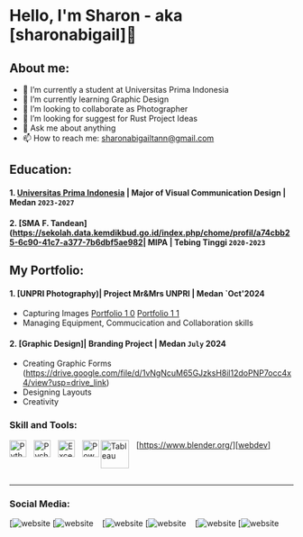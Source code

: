 # Hello, I'm Sharon - aka [sharonabigail]👋
## About me:
- 🔭 I’m currently a student at Universitas Prima Indonesia
- 🌱 I’m currently learning Graphic Design
- 👯 I’m looking to collaborate as Photographer
- 🤔 I’m looking for suggest for Rust Project Ideas
- 💬 Ask me about anything
- 📫 How to reach me: sharonabigailtann@gmail.com

## Education:
#### 1. [Universitas Prima Indonesia](https://unprimdn.ac.id/) | Major of Visual Communication Design | Medan `2023-2027`
#### 2. [SMA F. Tandean](https://sekolah.data.kemdikbud.go.id/index.php/chome/profil/a74cbb25-6c90-41c7-a377-7b6dbf5ae982| MIPA | Tebing Tinggi `2020-2023`

## My Portfolio:
#### 1. [UNPRI Photography)| Project Mr&Mrs UNPRI | Medan `Oct'2024
   - Capturing Images [Portfolio 1 0](https://github.com/user-attachments/assets/7628bebd-ed26-4097-a5ba-817f9207ede6) [Portfolio 1 1](https://github.com/user-attachments/assets/bbaa1cf0-f3f6-45be-8022-0c9634f516d6)
   - Managing Equipment, Commucication and Collaboration skills
#### 2. [Graphic Design]| Branding Project | Medan `July` 2024
   - Creating Graphic Forms (https://drive.google.com/file/d/1vNgNcuM65GJzksH8il12doPNP7occ4x4/view?usp=drive_link)
   - Designing Layouts
   - Creativity

### Skill and Tools:

[https://www.blender.org/][webdev]
[<img align="left" alt="Python" width="30px" src="https://upload.wikimedia.org/wikipedia/commons/thumb/c/c3/Python-logo-notext.svg/110px-Python-logo-notext.svg.png?20100317150552" style="padding-right:10px;" />][webdev]
[<img align="left" alt="Pycharm" width="30px" src="https://upload.wikimedia.org/wikipedia/commons/thumb/1/1d/PyCharm_Icon.svg/220px-PyCharm_Icon.svg.png" style="padding-right:10px;" />][webdev]
[<img align="left" alt="Excel" width="30px" src="https://is2-ssl.mzstatic.com/image/thumb/Purple126/v4/a8/fd/5a/a8fd5a84-c6f1-355f-3b9f-6e86598efaa3/XCEL.png/1200x630bb.png" style="padding-right:10px;" />][webdev]
[<img align="left" alt="Power BI" width="30px" src="https://powerbi.microsoft.com/pictures/application-logos/svg/powerbi.svg" style="padding-right:0px;" />][webdev]
[<img align="left" alt="Tableau" width="50px" src="https://logos-world.net/wp-content/uploads/2021/10/Tableau-Symbol.png" style="padding-right:10px;" />][webdev]

<br />
<br />

---
### Social Media:
[![website](https://twitter.com/sharonabigail-light-mode-only)
[![website](https://twitter.com/sharonabigail-dark-mode-only)
&nbsp;&nbsp;
[![website](https://www.linkedin.com/in/sharonabigail-light-mode-only)
[![website](https://www.linkedin.com/in/sharonabigail-dark-mode-only)
&nbsp;&nbsp;
[![website](https://instagram.com/sharonabigail-light-mode-only)
[![website](https://instagram.com/sharonabigail-dark-mode-only)



[webdev]: https://github.com/sharonabigail/sharonabigail

